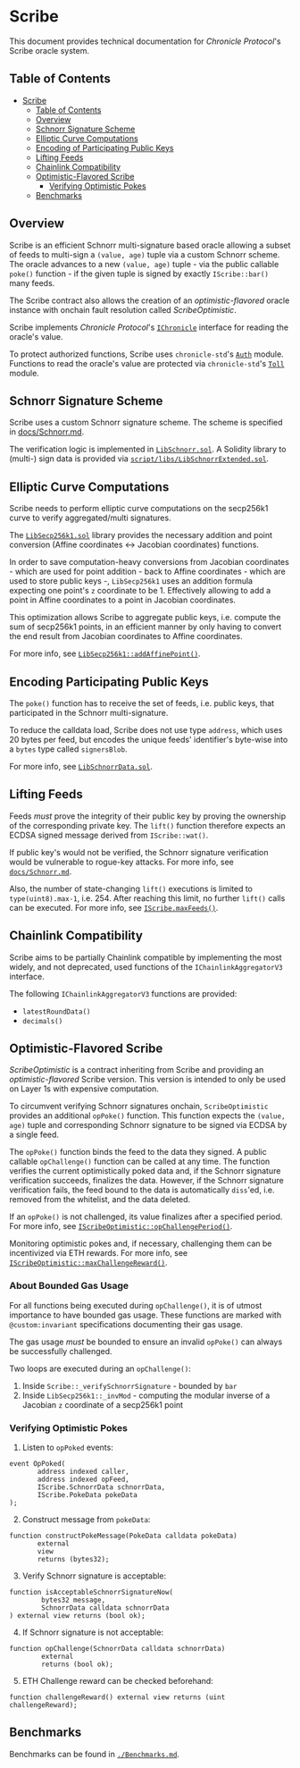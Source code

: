 # Scribe

This document provides technical documentation for _Chronicle Protocol_'s Scribe oracle system.


## Table of Contents

- [Scribe](#scribe)
  - [Table of Contents](#table-of-contents)
  - [Overview](#overview)
  - [Schnorr Signature Scheme](#schnorr-signature-scheme)
  - [Elliptic Curve Computations](#elliptic-curve-computations)
  - [Encoding of Participating Public Keys](#encoding-participating-public-keys)
  - [Lifting Feeds](#lifting-feeds)
  - [Chainlink Compatibility](#chainlink-compatibility)
  - [Optimistic-Flavored Scribe](#optimistic-flavored-scribe)
    - [Verifying Optimistic Pokes](#verifying-optimistic-pokes)
  - [Benchmarks](#benchmarks)

## Overview

Scribe is an efficient Schnorr multi-signature based oracle allowing a subset of feeds to multi-sign a `(value, age)` tuple via a custom Schnorr scheme. The oracle advances to a new `(value, age)` tuple - via the public callable `poke()` function - if the given tuple is signed by exactly `IScribe::bar()` many feeds.

The Scribe contract also allows the creation of an _optimistic-flavored_ oracle instance with onchain fault resolution called _ScribeOptimistic_.

Scribe implements _Chronicle Protocol_'s [`IChronicle`](https://github.com/chronicleprotocol/chronicle-std/blob/v1/src/IChronicle.sol) interface for reading the oracle's value.

To protect authorized functions, Scribe uses `chronicle-std`'s [`Auth`](https://github.com/chronicleprotocol/chronicle-std/blob/v1/src/auth/Auth.sol) module. Functions to read the oracle's value are protected via `chronicle-std`'s [`Toll`](https://github.com/chronicleprotocol/chronicle-std/blob/v1/src/toll/Toll.sol) module.


## Schnorr Signature Scheme

Scribe uses a custom Schnorr signature scheme. The scheme is specified in [docs/Schnorr.md](./Schnorr.md).

The verification logic is implemented in [`LibSchnorr.sol`](../src/libs/LibSchnorr.sol). A Solidity library to (multi-) sign data is provided via [`script/libs/LibSchnorrExtended.sol`](../script/libs/LibSchnorrExtended.sol).


## Elliptic Curve Computations

Scribe needs to perform elliptic curve computations on the secp256k1 curve to verify aggregated/multi signatures.

The [`LibSecp256k1.sol`](../src/libs/LibSecp256k1.sol) library provides the necessary addition and point conversion (Affine coordinates <-> Jacobian coordinates) functions.

In order to save computation-heavy conversions from Jacobian coordinates - which are used for point addition - back to Affine coordinates - which are used to store public keys -, `LibSecp256k1` uses an addition formula expecting one point's `z` coordinate to be 1. Effectively allowing to add a point in Affine coordinates to a point in Jacobian coordinates.

This optimization allows Scribe to aggregate public keys, i.e. compute the sum of secp256k1 points, in an efficient manner by only having to convert the end result from Jacobian coordinates to Affine coordinates.

For more info, see [`LibSecp256k1::addAffinePoint()`](../src/libs/LibSecp256k1.sol).


## Encoding Participating Public Keys

The `poke()` function has to receive the set of feeds, i.e. public keys, that participated in the Schnorr multi-signature.

To reduce the calldata load, Scribe does not use type `address`, which uses 20 bytes per feed, but encodes the unique feeds' identifier's byte-wise into a `bytes` type called `signersBlob`.

For more info, see [`LibSchnorrData.sol`](../src/libs/LibSchnorrData.sol).


## Lifting Feeds

Feeds _must_ prove the integrity of their public key by proving the ownership of the corresponding private key. The `lift()` function therefore expects an ECDSA signed message derived from `IScribe::wat()`.

If public key's would not be verified, the Schnorr signature verification would be vulnerable to rogue-key attacks. For more info, see [`docs/Schnorr.md`](./Schnorr.md#key-aggregation-for-multisignatures).

Also, the number of state-changing `lift()` executions is limited to `type(uint8).max-1`, i.e. 254. After reaching this limit, no further `lift()` calls can be executed. For more info, see [`IScribe.maxFeeds()`](../src/IScribe.sol).


## Chainlink Compatibility

Scribe aims to be partially Chainlink compatible by implementing the most widely, and not deprecated, used functions of the `IChainlinkAggregatorV3` interface.

The following `IChainlinkAggregatorV3` functions are provided:
- `latestRoundData()`
- `decimals()`


## Optimistic-Flavored Scribe

_ScribeOptimistic_ is a contract inheriting from Scribe and providing an _optimistic-flavored_ Scribe version. This version is intended to only be used on Layer 1s with expensive computation.

To circumvent verifying Schnorr signatures onchain, `ScribeOptimistic` provides an additional `opPoke()` function. This function expects the `(value, age)` tuple and corresponding Schnorr signature to be signed via ECDSA by a single feed.

The `opPoke()` function binds the feed to the data they signed. A public callable `opChallenge()` function can be called at any time. The function verifies the current optimistically poked data and, if the Schnorr signature verification succeeds, finalizes the data. However, if the Schnorr signature verification fails, the feed bound to the data is automatically `diss`'ed, i.e. removed from the whitelist, and the data deleted.

If an `opPoke()` is not challenged, its value finalizes after a specified period. For more info, see [`IScribeOptimistic::opChallengePeriod()`](../src/IScribeOptimistic.sol).

Monitoring optimistic pokes and, if necessary, challenging them can be incentivized via ETH rewards. For more info, see [`IScribeOptimistic::maxChallengeReward()`](../src/IScribeOptimistic.sol).


### About Bounded Gas Usage

For all functions being executed during `opChallenge()`, it is of utmost importance to have bounded gas usage. These functions are marked with `@custom:invariant` specifications documenting their gas usage.

The gas usage _must_ be bounded to ensure an invalid `opPoke()` can always be successfully challenged.

Two loops are executed during an `opChallenge()`:
1. Inside `Scribe::_verifySchnorrSignature` - bounded by `bar`
2. Inside `LibSecp256k1::_invMod` - computing the modular inverse of a Jacobian `z` coordinate of a secp256k1 point


### Verifying Optimistic Pokes

1. Listen to `opPoked` events:
```solidity
event OpPoked(
       address indexed caller,
       address indexed opFeed,
       IScribe.SchnorrData schnorrData,
       IScribe.PokeData pokeData
);
```

2. Construct message from `pokeData`:
```solidity
function constructPokeMessage(PokeData calldata pokeData)
       external
       view
       returns (bytes32);
```

3. Verify Schnorr signature is acceptable:
```solidity
function isAcceptableSchnorrSignatureNow(
        bytes32 message,
        SchnorrData calldata schnorrData
) external view returns (bool ok);
```

4. If Schnorr signature is not acceptable:
```solidity
function opChallenge(SchnorrData calldata schnorrData)
        external
        returns (bool ok);
```

5. ETH Challenge reward can be checked beforehand:
```solidity
function challengeReward() external view returns (uint challengeReward);
```

## Benchmarks

Benchmarks can be found in [`./Benchmarks.md`](./Benchmarks.md).
